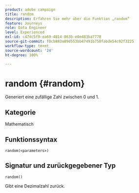 ```yaml
---
product: adobe campaign
title: random
description: Erfahren Sie mehr über die Funktion „random“
feature: Journeys
role: Data Engineer
level: Experienced
exl-id: c47dc5f0-ea69-4814-863b-e0e483ba7770
source-git-commit: f0cb883a09d553bb47491b750fabde54c92f3225
workflow-type: tm+mt
source-wordcount: '24'
ht-degree: 100%

---
```


# random {#random}

Generiert eine zufällige Zahl zwischen 0 und 1.

## Kategorie

Mathematisch

## Funktionssyntax

`random(<parameters>)`

## Signatur und zurückgegebener Typ

`random()`

Gibt eine Dezimalzahl zurück.

